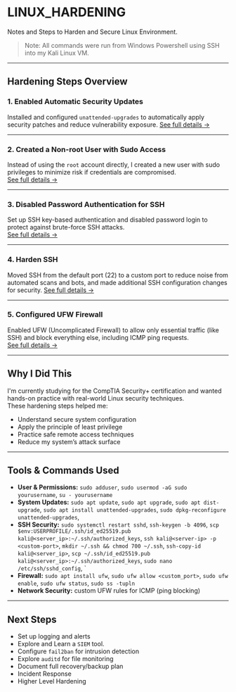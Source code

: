 # LINUX_HARDENING
Notes and Steps to Harden and Secure Linux Environment. 
> Note: All commands were run from Windows Powershell using SSH into my Kali Linux VM.

---

## Hardening Steps Overview

### 1. Enabled Automatic Security Updates  
Installed and configured `unattended-upgrades` to automatically apply security patches and reduce vulnerability exposure. 
[See full details ->](./01-auto-updates)

---

### 2. Created a Non-root User with Sudo Access  
Instead of using the `root` account directly, I created a new user with sudo privileges to minimize risk if credentials are compromised.  
[See full details ->](./02-non-root-user)

---

### 3. Disabled Password Authentication for SSH  
Set up SSH key-based authentication and disabled password login to protect against brute-force SSH attacks.  
[See full details ->](./03-ssh-keys)

---

### 4. Harden SSH  
Moved SSH from the default port (22) to a custom port to reduce noise from automated scans and bots, and made additional SSH configuration changes for security. 
[See full details ->](./04-harden-ssh)

---

### 5. Configured UFW Firewall  
Enabled UFW (Uncomplicated Firewall) to allow only essential traffic (like SSH) and block everything else, including ICMP ping requests.  
[See full details ->](./05-ufw-firewall)

---

## Why I Did This

I'm currently studying for the CompTIA Security+ certification and wanted hands-on practice with real-world Linux security techniques.   
These hardening steps helped me:
- Understand secure system configuration
- Apply the principle of least privilege
- Practice safe remote access techniques
- Reduce my system’s attack surface

---

## Tools & Commands Used
- **User & Permissions:** `sudo adduser`, `sudo usermod -aG sudo yourusername`, `su - yourusername`  
- **System Updates:** `sudo apt update`, `sudo apt upgrade`, `sudo apt dist-upgrade`, `sudo apt install unattended-upgrades`, `sudo dpkg-reconfigure unattended-upgrades`,   
- **SSH Security:** `sudo systemctl restart sshd`, `ssh-keygen -b 4096`, `scp $env:USERPROFILE/.ssh/id_ed25519.pub kali@<server_ip>:~/.ssh/authorized_keys`, `ssh kali@<server-ip> -p <custom-port>`, `mkdir ~/.ssh && chmod 700 ~/.ssh`, `ssh-copy-id kali@<server_ip>`, `scp ~/.ssh/id_ed25519.pub kali@<server_ip>:~/.ssh/authorized_keys`, `sudo nano /etc/ssh/sshd_config`, `  
- **Firewall:** `sudo apt install ufw`, `sudo ufw allow <custom_port>`, `sudo ufw enable`, `sudo ufw status`, `sudo ss -tupln`  
- **Network Security:** custom UFW rules for ICMP (ping blocking)  

---

## Next Steps 
- Set up logging and alerts
- Explore and Learn a `SIEM` tool.
- Configure `fail2ban` for intrusion detection
- Explore `auditd` for file monitoring 
- Document full recovery/backup plan 
- Incident Response
- Higher Level Hardening
